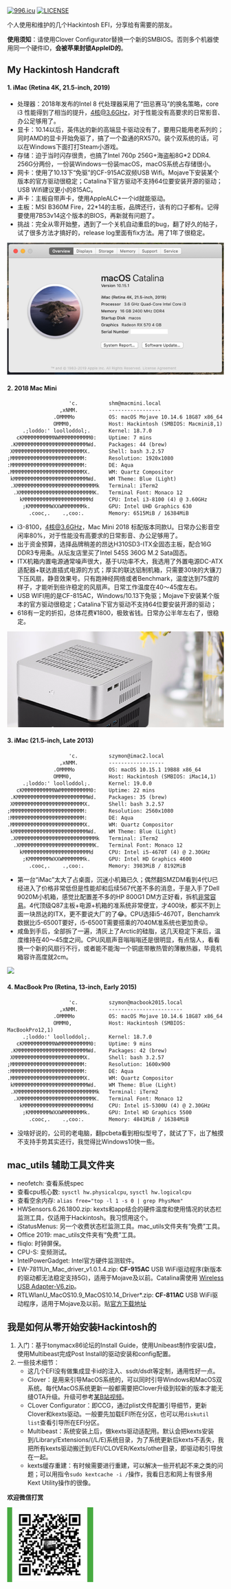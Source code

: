 
[![996.icu](https://img.shields.io/badge/link-996.icu-red.svg)](https://996.icu)
[![LICENSE](https://img.shields.io/badge/license-Anti%20996-blue.svg)](https://github.com/996icu/996.ICU/blob/master/LICENSE)

个人使用和维护的几个Hackintosh EFI，分享给有需要的朋友。

**使用须知**：请使用Clover Configurator替换一个新的SMBIOS。否则多个机器使用同一个硬件ID，**会被苹果封锁AppleID的**。

## My Hackintosh Handcraft

#### 1. iMac (Retina 4K, 21.5-inch, 2019)
- 处理器：2018年发布的Intel 8 代处理器采用了“田忌赛马”的换名策略，core i3 性能得到了相当的提升，4核@3.6GHz，对于性能没有高要求的日常影音、办公足够用了。
- 显卡：10.14以后，英伟达的新的高端显卡驱动没有了，要用只能用老系列的；同时AMD的显卡开始免驱了，搞了一个盈通的RX570。装个双系统的话，可以在Windows下面打打Steam小游戏。
- 存储：迫于当时闪存很贵，也搞了Intel 760p 256G+海盗船8G*2 DDR4. 256G分两份，一份装Windows一份装macOS，macOS系统占存储很小。
- 网卡：使用了10.13下“免驱”的CF-915AC双频USB Wifi。Mojave下安装某个版本的官方驱动很稳定；Catalina下官方驱动不支持64位要安装开源的驱动；USB Wifi建议更小的815AC。
- 声卡：主板自带声卡，使用AppleALC+一个id就能驱动。
- 主板：MSI B360M Fire，22*14的主板，品牌还行，该有的口子都有。记得要使用7B53v14这个版本的BIOS，再新就有问题了。
- 挑战：完全从零开始整，遇到了一个关机自动重启的bug，翻了好久的帖子，试了很多方法才搞好的，release log里面有fix方法。用了1年了很稳定。

![](./iMac-4k-2019-Catalina-10.15.1.png)


#### 2. 2018 Mac Mini

```
                    'c.          shm@macmini.local
                 ,xNMM.          -----------------
               .OMMMMo           OS: macOS Mojave 10.14.6 18G87 x86_64
               OMMM0,            Host: Hackintosh (SMBIOS: Macmini8,1)
     .;loddo:' loolloddol;.      Kernel: 18.7.0
   cKMMMMMMMMMMNWMMMMMMMMMM0:    Uptime: 7 mins
 .KMMMMMMMMMMMMMMMMMMMMMMMWd.    Packages: 44 (brew)
 XMMMMMMMMMMMMMMMMMMMMMMMX.      Shell: bash 3.2.57
;MMMMMMMMMMMMMMMMMMMMMMMM:       Resolution: 1920x1080
:MMMMMMMMMMMMMMMMMMMMMMMM:       DE: Aqua
.MMMMMMMMMMMMMMMMMMMMMMMMX.      WM: Quartz Compositor
 kMMMMMMMMMMMMMMMMMMMMMMMMWd.    WM Theme: Blue (Light)
 .XMMMMMMMMMMMMMMMMMMMMMMMMMMk   Terminal: iTerm2
  .XMMMMMMMMMMMMMMMMMMMMMMMMK.   Terminal Font: Monaco 12
    kMMMMMMMMMMMMMMMMMMMMMMd     CPU: Intel i3-8100 (4) @ 3.60GHz
     ;KMMMMMMMWXXWMMMMMMMk.      GPU: Intel UHD Graphics 630
       .cooc,.    .,coo:.        Memory: 6515MiB / 16384MiB
```
- i3-8100，4核@3.6GHz，Mac Mini 2018 标配版本同款U。日常办公影音空闲率80%，对于性能没有高要求的日常影音、办公足够用了。
- 出于资金预算，选择品牌稍差的昂达H310SD3-ITX全固态主板，配合16G DDR3专用条。从坛友店里买了Intel 545S 360G M.2 Sata固态。
- ITX机箱内置电源通常噪声很大，基于U功率不大，我选用了外置电源DC-ATX适配器+联达直插式电源的方式；厚实的联达铝制机箱，只需要30块的大镰刀下压风扇，静音效果号。只有跑神经网络或者Benchmark，温度达到75度的样子，才能听到些许稳定的风扇声。日常工作温度在40～45度左右。
- USB WIFI用的是CF-815AC，Windows/10.13下免驱；Mojave下安装某个版本的官方驱动很稳定；Catalina下官方驱动不支持64位要安装开源的驱动；
- 618有一定的折扣，总体花费¥1800，极致省钱。日常办公半年左右了，很稳定。

![](./L65_itx_case.png)

#### 3. iMac (21.5-inch, Late 2013)

```
                    'c.          szymon@imac2.local
                 ,xNMM.          ------------------
               .OMMMMo           OS: macOS 10.15.1 19B88 x86_64
               OMMM0,            Host: Hackintosh (SMBIOS: iMac14,1)
     .;loddo:' loolloddol;.      Kernel: 19.0.0
   cKMMMMMMMMMMNWMMMMMMMMMM0:    Uptime: 22 mins
 .KMMMMMMMMMMMMMMMMMMMMMMMWd.    Packages: 35 (brew)
 XMMMMMMMMMMMMMMMMMMMMMMMX.      Shell: bash 3.2.57
;MMMMMMMMMMMMMMMMMMMMMMMM:       Resolution: 2560x1080
:MMMMMMMMMMMMMMMMMMMMMMMM:       DE: Aqua
.MMMMMMMMMMMMMMMMMMMMMMMMX.      WM: Quartz Compositor
 kMMMMMMMMMMMMMMMMMMMMMMMMWd.    WM Theme: Blue (Light)
 .XMMMMMMMMMMMMMMMMMMMMMMMMMMk   Terminal: iTerm2
  .XMMMMMMMMMMMMMMMMMMMMMMMMK.   Terminal Font: Monaco 12
    kMMMMMMMMMMMMMMMMMMMMMMd     CPU: Intel i5-4670T (4) @ 2.30GHz
     ;KMMMMMMMWXXWMMMMMMMk.      GPU: Intel HD Graphics 4600
       .cooc,.    .,coo:.        Memory: 3983MiB / 8192MiB
```
- 第一台“iMac”太大了占桌面，沉迷小机箱已久；偶然翻SMZDM看到4代U已经进入了价格非常低但是性能却和后续567代差不多的消息，于是入手了Dell 9020M小机箱，感觉比配置差不多的HP 800G1 DM方正好看，拆机[非常容易](https://www.bilibili.com/video/av22047159)。4代顶级Q87主板+电源+机箱的准系统非常便宜，才400块，都买不到上面一块昂达的ITX，更不要说大厂的了😂。CPU选择i5-4670T，Benchamrk数据比i5-6500T要好，i5-6500T需要搭乘的7040M准系统也更加贵😝。
- 咸鱼到手后，全部拆了一遍，清灰上了Arctic的硅脂，这几天稳定下来后，温度维持在40～45度之间。CPU风扇声音嗡嗡嗡还是很明显，有点恼人，看看换一个新的风扇行不行，或者能不能淘一个铜底带散热管的薄散热器，毕竟机箱容许高度就2cm。

![](https://static.chiphell.com/forum/201911/13/164831zex3mbkz96wmkj3k.jpg)

#### 4. MacBook Pro (Retina, 13-inch, Early 2015)
```
                    'c.          szymon@macbook2015.local
                 ,xNMM.          ------------------------
               .OMMMMo           OS: macOS Mojave 10.14.6 18G87 x86_64
               OMMM0,            Host: Hackintosh (SMBIOS: MacBookPro12,1)
     .;loddo:' loolloddol;.      Kernel: 18.7.0
   cKMMMMMMMMMMNWMMMMMMMMMM0:    Uptime: 9 mins
 .KMMMMMMMMMMMMMMMMMMMMMMMWd.    Packages: 42 (brew)
 XMMMMMMMMMMMMMMMMMMMMMMMX.      Shell: bash 3.2.57
;MMMMMMMMMMMMMMMMMMMMMMMM:       Resolution: 1600x900
:MMMMMMMMMMMMMMMMMMMMMMMM:       DE: Aqua
.MMMMMMMMMMMMMMMMMMMMMMMMX.      WM: Quartz Compositor
 kMMMMMMMMMMMMMMMMMMMMMMMMWd.    WM Theme: Blue (Light)
 .XMMMMMMMMMMMMMMMMMMMMMMMMMMk   Terminal: iTerm2
  .XMMMMMMMMMMMMMMMMMMMMMMMMK.   Terminal Font: Monaco 12
    kMMMMMMMMMMMMMMMMMMMMMMd     CPU: Intel i5-5300U (4) @ 2.30GHz
     ;KMMMMMMMWXXWMMMMMMMk.      GPU: Intel HD Graphics 5500
       .cooc,.    .,coo:.        Memory: 4841MiB / 16384MiB
```
- 没啥好说的，公司的老电脑，翻pcbeta看到相似型号了，就试了下，出了触摸不支持手势其实还行，我觉得比Windows10快一些。

## mac_utils 辅助工具文件夹
- neofetch: 查看系统spec
- 查看cpu核心数: `sysctl hw.physicalcpu`, `sysctl hw.logicalcpu`
- 查看空余内存: `alias free="top -l 1 -s 0 | grep PhysMem"`
- HWSensors.6.26.1800.zip: kexts和app结合的硬件温度和使用情况的状态栏监测工具，仅适用于Hackintosh。我习惯用这个。
- iStatusMenus: 另一个收费状态栏监测工具。mac_utils文件夹有“免费”工具。
- Office 2019: mac_utils文件夹有“免费”工具。
- fliqlo: 时钟屏保。
- CPU-S: 变频测试。
- IntelPowerGadget: Intel官方硬件监测软件。
- EW-7811Un_Mac_driver_v1.0.1.4.zip: **CF-915AC** USB WiFi驱动程序(新版本的驱动都无法稳定支持5G)，适用于Mojave及以前。Catalina需使用 [Wireless USB Adapter-V6.zip](https://github.com/chris1111/Wireless-USB-Adapter/releases)。
- RTLWlanU_MacOS10.9_MacOS10.14_Driver*.zip: **CF-811AC** USB WiFi驱动程序，适用于Mojave及以前。贴[官方下载地址](http://www.comfast.cn/index.php?m=content&c=index&a=show&catid=30&id=335)

## 我是如何从零开始安装Hackintosh的
1. 入门：基于tonymacx86论坛的Install Guide，使用Unibeast制作安装U盘，使用Multibeast完成Post Install的驱动安装和config配置。
2. 一些技术细节：
    - 这几个EFI没有做集成显卡id的注入、ssdt/dsdt等定制，通用性好一点。
    - Clover：是用来引导MacOS系统的，可以同时引导Windows和MacOS双系统。每代MacOS系统更新一般都需要把Clover升级到较新的版本才能无缝OTA升级。升级可参考[某B站视频](https://www.bilibili.com/video/av49751074?t=72)。
    - CLover Configurator：即CCG，通过plist文件配置引导细节，更新Clover和kexts驱动。一般要先加载EFI所在分区，也可以用`diskutil list`查看引导所在EFI分区。
    - Multibeast：系统安装上后，做kexts驱动适配用。默认会把kexts安装到/Library/Extensions/(/L/E)系统目录，为了系统更新后kexts不丢失，我把所有kexts驱动搬迁到/EFI/CLOVER/Kexts/other目录，即驱动和引导放在一起。
    - kexts缓存重建：有时候需要进行重建，可以解决一些开机起不来之类的问题；可以用指令`sudo kextcache -i /`操作，我看日志和网上有很多用Kext Utility操作的很像。



**欢迎微信打赏**

<img src="./WechatIMG3.jpeg" width="200">